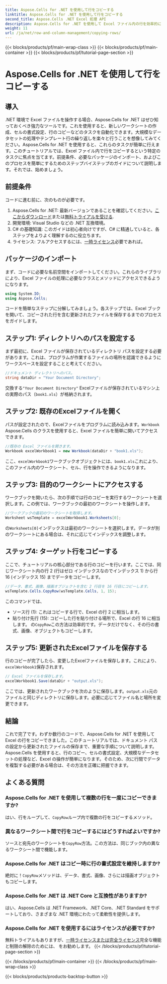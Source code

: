 ```yaml
---
title: Aspose.Cells for .NET を使用して行をコピーする
linktitle: Aspose.Cells for .NET を使用して行をコピーする
second_title: Aspose.Cells .NET Excel 処理 API
description: Aspose.Cells for .NET を使用して Excel ファイル内の行を効率的にコピーする方法を学びます。このステップ バイ ステップ ガイドは、データ管理のニーズに合わせて行のコピーを簡素化します。
weight: 11
url: /ja/net/row-and-column-management/copying-rows/
---
```


{{< blocks/products/pf/main-wrap-class >}}
{{< blocks/products/pf/main-container >}}
{{< blocks/products/pf/tutorial-page-section >}}

# Aspose.Cells for .NET を使用して行をコピーする

## 導入
.NET 環境で Excel ファイルを操作する場合、Aspose.Cells for .NET はぜひ知っておくべき強力なツールです。これを使用すると、新しいワークシートの作成、セルの書式設定、行のコピーなどのタスクを自動化できます。大規模なデータセットの処理やテンプレート行の繰り返しを楽々と行うことを想像してみてください。Aspose.Cells for .NET を使用すると、これらのタスクが簡単に行えます。このチュートリアルでは、Excel ファイル内で行をコピーするという特定のタスクに焦点を当てます。前提条件、必要なパッケージのインポート、およびこのプロセスを簡単にするためのステップバイステップのガイドについて説明します。それでは、始めましょう。
## 前提条件
コードに進む前に、次のものが必要です。
1.  Aspose.Cells for .NET: 最新バージョンであることを確認してください。[ここからダウンロード](https://releases.aspose.com/cells/net/)または[無料トライアルを受ける](https://releases.aspose.com/).
2. 開発環境: Visual Studio などの .NET 互換環境。
3. C# の基礎知識: このガイドは初心者向けですが、C# に精通していると、各ステップをよりよく理解するのに役立ちます。
4. ライセンス: フルアクセスするには、[一時ライセンス](https://purchase.aspose.com/temporary-license/)必要であれば。
## パッケージのインポート
まず、コードに必要な名前空間をインポートしてください。これらのライブラリにより、Excel ファイルの処理に必要なクラスとメソッドにアクセスできるようになります。
```csharp
using System.IO;
using Aspose.Cells;
```
コードを簡単なステップに分解してみましょう。各ステップでは、Excel ブックを開いて、コピーされた行を含む更新されたファイルを保存するまでのプロセスをガイドします。
## ステップ1: ディレクトリへのパスを設定する
まず最初に、Excel ファイルが保存されているディレクトリ パスを設定する必要があります。これは、プログラムが作業するファイルの場所を認識できるようにワークスペースを設定することと考えてください。
```csharp
//ドキュメント ディレクトリへのパス。
string dataDir = "Your Document Directory";
```
交換する`"Your Document Directory"` Excelファイルが保存されているマシン上の実際のパス（`book1.xls`）が格納されます。
## ステップ2: 既存のExcelファイルを開く
パスが設定されたので、Excelファイルをプログラムに読み込みます。`Workbook` Aspose.Cells のクラスを使用すると、Excel ファイルを簡単に開いてアクセスできます。
```csharp
//既存の Excel ファイルを開きます。
Workbook excelWorkbook1 = new Workbook(dataDir + "book1.xls");
```
ここ、`excelWorkbook1`ワークブックオブジェクトには、`book1.xls`これにより、このファイル内のワークシート、セル、行を操作できるようになります。
## ステップ3: 目的のワークシートにアクセスする
ワークブックを開いたら、次の手順では行のコピーを実行するワークシートを選択します。この例では、ワークブックの最初のワークシートを操作します。
```csharp
//ワークブックの最初のワークシートを取得します。
Worksheet wsTemplate = excelWorkbook1.Worksheets[0];
```
の`Worksheets[0]`インデックスは最初のワークシートを選択します。データが別のワークシートにある場合は、それに応じてインデックスを調整します。
## ステップ4: ターゲット行をコピーする
ここで、チュートリアルの核心部分である行のコピーを行います。ここでは、同じワークシート内の行 2 (行はゼロ インデックスなのでインデックス 1) から行 16 (インデックス 15) までデータをコピーします。
```csharp
//データ、書式、画像、描画オブジェクトを含む 2 行目を 16 行目にコピーします。
wsTemplate.Cells.CopyRow(wsTemplate.Cells, 1, 15);
```
このコマンドでは、
- ソース行 (1): これはコピーする行で、Excel の行 2 に相当します。
- 貼り付け先行 (15): コピーした行を貼り付ける場所で、Excel の行 16 に相当します。
の`CopyRow`この方法は効率的です。データだけでなく、その行の書式、画像、オブジェクトもコピーします。
## ステップ5: 更新されたExcelファイルを保存する
行のコピーが完了したら、変更したExcelファイルを保存します。これにより、`excelWorkbook1`保存されます。
```csharp
// Excel ファイルを保存します。
excelWorkbook1.Save(dataDir + "output.xls");
```
ここでは、更新されたワークブックを次のように保存します。`output.xls`元のファイルと同じディレクトリに保存します。必要に応じてファイル名と場所を変更できます。
## 結論
これで完了です。わずか数行のコードで、Aspose.Cells for .NET を使用して Excel の行をコピーできました。このチュートリアルでは、ドキュメント パスの設定から更新されたファイルの保存まで、重要な手順について説明します。Aspose.Cells を使用すると、行のコピー、セルの書式設定、大規模なデータセットの処理など、Excel の操作が簡単になります。そのため、次に行間でデータを複製する必要がある場合は、その方法を正確に把握できます。
## よくある質問
### Aspose.Cells for .NET を使用して複数の行を一度にコピーできますか?  
はい、行をループして、`CopyRow`ループ内で複数の行をコピーするメソッド。
### 異なるワークシート間で行をコピーするにはどうすればよいですか?  
ソースと宛先のワークシートを`CopyRow`方法。この方法は、同じブック内の異なるワークシート間で機能します。
### Aspose.Cells for .NET はコピー時に行の書式設定を維持しますか?  
絶対に！`CopyRow`メソッドは、データ、書式、画像、さらには描画オブジェクトもコピーします。
### Aspose.Cells for .NET は .NET Core と互換性がありますか?  
はい、Aspose.Cells は .NET Framework、.NET Core、.NET Standard をサポートしており、さまざまな .NET 環境にわたって柔軟性を提供します。
### Aspose.Cells for .NET を使用するにはライセンスが必要ですか?  
無料トライアルもありますが、[一時ライセンスまたは完全ライセンス](https://purchase.aspose.com/buy)完全な機能と制限の解除のためには、 をお勧めします。
{{< /blocks/products/pf/tutorial-page-section >}}

{{< /blocks/products/pf/main-container >}}
{{< /blocks/products/pf/main-wrap-class >}}

{{< blocks/products/products-backtop-button >}}

